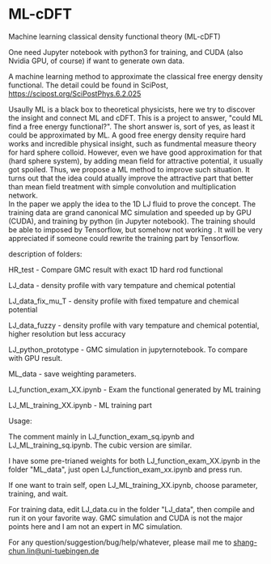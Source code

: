 # ML-cDFT
Machine learning classical density functional theory (ML-cDFT)

One need Jupyter notebook with python3 for training, and CUDA (also Nvidia GPU, of course) if want to generate own data.  

A machine learning method to approximate the classical free energy density functional. The detail could be found in SciPost, https://scipost.org/SciPostPhys.6.2.025

Usaully ML is a black box to theoretical physicists, here we try to discover the insight and connect ML and cDFT. 
This is a project to answer, "could ML find a free energy functional?". The short answer is, sort of yes, as least it could be approximated by ML. 
A good free energy density require hard works and incredible physical insight, such as fundmental measure theory for hard sphere colloid. However, even we have good approximation for that (hard sphere system), by adding mean field for attractive potential, it usually got spoiled. Thus, we propose a ML method to improve such situation. It turns out that the idea could atually improve the attractive part that better than mean field treatment with simple convolution and multiplication network.    
In the paper we apply the idea to the 1D LJ fluid to prove the concept. The training data are grand canonical MC simulation and speeded up by GPU (CUDA), and training by python (in Jupyter notebook). The training should be able to imposed by Tensorflow, but somehow not working . It will be very appreciated if someone could rewrite the training part by Tensorflow.

description of folders:

HR_test - Compare GMC result with exact 1D hard rod functional

LJ_data - density profile with vary tempature and chemical potential 

LJ_data_fix_mu_T - density profile with fixed tempature and chemical potential

LJ_data_fuzzy - density profile with vary tempature and chemical potential, higher resolution but less accuracy

LJ_python_prototype - GMC simulation in jupyternotebook. To compare with GPU result. 

ML_data - save weighting parameters.

LJ_function_exam_XX.ipynb - Exam the functional generated by ML training  

LJ_ML_training_XX.ipynb - ML training part

Usage:

The comment mainly in LJ_function_exam_sq.ipynb and LJ_ML_training_sq.ipynb. The cubic version are similar. 

I have some pre-trianed weights for both LJ_function_exam_XX.ipynb in the folder "ML_data", just open LJ_function_exam_xx.ipynb and press run.

If one want to train self, open LJ_ML_training_XX.ipynb, choose parameter, training, and wait.

For training data, edit LJ_data.cu in the folder "LJ_data", then compile and run it on your favorite way. GMC simulation and CUDA is not the major points here and I am not an expert in MC simulation. 

For any question/suggestion/bug/help/whatever, please mail me to 
shang-chun.lin@uni-tuebingen.de

